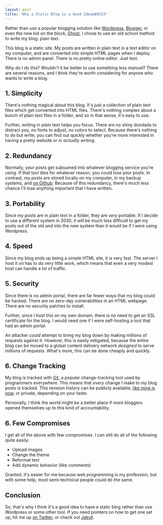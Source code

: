 ```yaml
---
layout: post
title: "Why a Static Blog is a Good Idea&#0153"
---
```


Rather than use a popular blogging solution like [Wordpress][wordpress],
[Blogger][blogger], or even the new kid on the block, [Ghost][ghost], I chose
to use an old school method to write my blog: plain text.

This blog is a static site. My posts are written in plain text in a text editor 
on my computer, and are converted into simple HTML pages when I deploy. There is
no admin panel. There is no pretty online editor. Just text.

Why do I do this? Wouldn't it be better to use something less _manual_? There
are several reasons, and I think they're worth considering for anyone who wants
to write a blog.

## 1. Simplicity

There's nothing magical about this blog. It's just a collection of plain text
files which get converted into HTML files. There's nothing complex about a bunch
of plain text files in a folder, and so in that sense, it's easy to use.

Further, writing in plain text helps you focus. There are no shiny doodads to
distract you, no fonts to adjust, no colors to select. Because there's nothing
to do but write, you can find out quickly whether you're more interested in
having a pretty website or in _actually writing_.

## 2. Redundancy

Normally, your posts get subsumed into whatever blogging service you're using. 
If that tool dies for whatever reason, you could lose your posts. In contrast, 
my posts are stored locally on my computer, in my backup systems, and 
[on Github][github].  Because of this redundancy, there's much less chance I'll
lose anything important that I have written.

## 3. Portability

Since my posts are in plain text in a folder, they are _very_ portable. If I
decide to use a different system in 2030, it will be much less difficult to get
my posts out of the old and into the new system than it would be if I were using
Wordpress.

## 4. Speed

Since my blog ends up being a simple HTML site, it is very fast. The server I
host it on has to do very little work, which means that even a very modest host
can handle a lot of traffic.

## 5. Security

Since there is no admin portal, there are far fewer ways that my blog could be
hacked. There are no zero-day vulnerabilities in an HTML webpage. There are no
security patches to install.

Further, since I host this on my own domain, there is no need to get an SSL
certificate for the blog. I would need one if I were self-hosting a tool that
had an admin portal.

An attacker _could_ attempt to bring my blog down by making millions of requests 
against it. However, this is easily mitigated, because the entire blog can be 
moved to a global content delivery network _designed_ to serve millions of 
requests. What's more, this can be done cheaply and quickly.

## 6. Change Tracking

My blog is tracked with [Git](http://git-scm.org), a popular change-tracking
tool used by programmers everywhere. This means that _every_ change I make to my
blog posts is tracked. This revision history can be publicly available, 
[like mine is now][github-commits], or private, depending on your taste.

Personally, I think the world might be a better place if more bloggers opened
themselves up to this kind of accountability.

## 6. Few Compromises

I get all of the above with few compromises. I can still do all of the
following quite easily:

- Upload images
- Change the theme
- Reformat text
- Add dynamic behavior (like comments)

Granted, it's easier for me because web programming is my profession, but with
some help, most semi-technical people could do the same.

## Conclusion

So, that's why I think it's a good idea to have a static blog rather than use
Wordpress or some other tool. If you need pointers on how to get one set up, hit
me up [on Twitter][twitter], or check out [Jekyll][jekyll].

[ghost]: http://tryghost.io
[blogger]: http://blogger.com
[wordpress]: http://wordpress.com
[markdown]: http://daringfireball.net/projects/markdown/
[github]: http://github.com/danielberkompas/danielberkompas.github.io
[github-commits]: https://github.com/danielberkompas/danielberkompas.github.io/commits/master
[twitter]: https://twitter.com/dberkom
[jekyll]: https://jekyllrb.com
